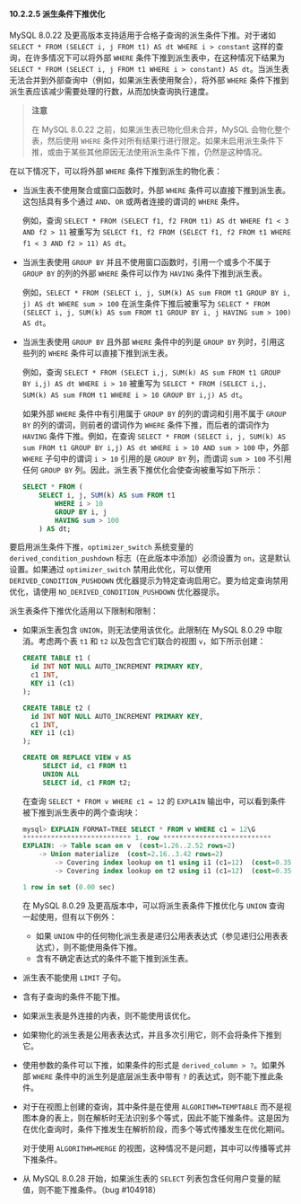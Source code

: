 #### 10.2.2.5 派生条件下推优化

MySQL 8.0.22 及更高版本支持适用于合格子查询的派生条件下推。对于诸如 `SELECT * FROM (SELECT i, j FROM t1) AS dt WHERE i > constant` 这样的查询，在许多情况下可以将外部 `WHERE` 条件下推到派生表中，在这种情况下结果为 `SELECT * FROM (SELECT i, j FROM t1 WHERE i > constant) AS dt`。当派生表无法合并到外部查询中（例如，如果派生表使用聚合），将外部 `WHERE` 条件下推到派生表应该减少需要处理的行数，从而加快查询执行速度。

> **注意**
>
> 在 MySQL 8.0.22 之前，如果派生表已物化但未合并，MySQL 会物化整个表，然后使用 `WHERE` 条件对所有结果行进行限定。如果未启用派生条件下推，或由于某些其他原因无法使用派生条件下推，仍然是这种情况。

在以下情况下，可以将外部 `WHERE` 条件下推到派生的物化表：

- 当派生表不使用聚合或窗口函数时，外部 `WHERE` 条件可以直接下推到派生表。这包括具有多个通过 `AND`、`OR` 或两者连接的谓词的 `WHERE` 条件。

  例如，查询 `SELECT * FROM (SELECT f1, f2 FROM t1) AS dt WHERE f1 < 3 AND f2 > 11` 被重写为 `SELECT f1, f2 FROM (SELECT f1, f2 FROM t1 WHERE f1 < 3 AND f2 > 11) AS dt`。

- 当派生表使用 `GROUP BY` 并且不使用窗口函数时，引用一个或多个不属于 `GROUP BY` 的列的外部 `WHERE` 条件可以作为 `HAVING` 条件下推到派生表。

  例如，`SELECT * FROM (SELECT i, j, SUM(k) AS sum FROM t1 GROUP BY i, j) AS dt WHERE sum > 100` 在派生条件下推后被重写为 `SELECT * FROM (SELECT i, j, SUM(k) AS sum FROM t1 GROUP BY i, j HAVING sum > 100) AS dt`。

- 当派生表使用 `GROUP BY` 且外部 `WHERE` 条件中的列是 `GROUP BY` 列时，引用这些列的 `WHERE` 条件可以直接下推到派生表。

  例如，查询 `SELECT * FROM (SELECT i,j, SUM(k) AS sum FROM t1 GROUP BY i,j) AS dt WHERE i > 10` 被重写为 `SELECT * FROM (SELECT i,j, SUM(k) AS sum FROM t1 WHERE i > 10 GROUP BY i,j) AS dt`。

  如果外部 `WHERE` 条件中有引用属于 `GROUP BY` 的列的谓词和引用不属于 `GROUP BY` 的列的谓词，则前者的谓词作为 `WHERE` 条件下推，而后者的谓词作为 `HAVING` 条件下推。例如，在查询 `SELECT * FROM (SELECT i, j, SUM(k) AS sum FROM t1 GROUP BY i,j) AS dt WHERE i > 10 AND sum > 100` 中，外部 `WHERE` 子句中的谓词 `i > 10` 引用的是 `GROUP BY` 列，而谓词 `sum > 100` 不引用任何 `GROUP BY` 列。因此，派生表下推优化会使查询被重写如下所示：

    ```sql
    SELECT * FROM (
        SELECT i, j, SUM(k) AS sum FROM t1
            WHERE i > 10
            GROUP BY i, j
            HAVING sum > 100
        ) AS dt;
    ```

要启用派生条件下推，`optimizer_switch` 系统变量的 `derived_condition_pushdown` 标志（在此版本中添加）必须设置为 `on`，这是默认设置。如果通过 `optimizer_switch` 禁用此优化，可以使用 `DERIVED_CONDITION_PUSHDOWN` 优化器提示为特定查询启用它。要为给定查询禁用优化，请使用 `NO_DERIVED_CONDITION_PUSHDOWN` 优化器提示。

派生表条件下推优化适用以下限制和限制：

- 如果派生表包含 `UNION`，则无法使用该优化。此限制在 MySQL 8.0.29 中取消。考虑两个表 `t1` 和 `t2` 以及包含它们联合的视图 `v`，如下所示创建：

  ```sql
  CREATE TABLE t1 (
    id INT NOT NULL AUTO_INCREMENT PRIMARY KEY, 
    c1 INT, 
    KEY i1 (c1)
  );
  
  CREATE TABLE t2 (
    id INT NOT NULL AUTO_INCREMENT PRIMARY KEY, 
    c1 INT, 
    KEY i1 (c1)
  );
  
  CREATE OR REPLACE VIEW v AS
       SELECT id, c1 FROM t1
       UNION ALL
       SELECT id, c1 FROM t2;
  ```

  在查询 `SELECT * FROM v WHERE c1 = 12` 的 `EXPLAIN` 输出中，可以看到条件被下推到派生表中的两个查询块：

  ```sql
  mysql> EXPLAIN FORMAT=TREE SELECT * FROM v WHERE c1 = 12\G
  *************************** 1. row ***************************
  EXPLAIN: -> Table scan on v  (cost=1.26..2.52 rows=2)
      -> Union materialize  (cost=2.16..3.42 rows=2)
          -> Covering index lookup on t1 using i1 (c1=12)  (cost=0.35 rows=1)
          -> Covering index lookup on t2 using i1 (c1=12)  (cost=0.35 rows=1)
  
  1 row in set (0.00 sec)
  ```

  在 MySQL 8.0.29 及更高版本中，可以将派生表条件下推优化与 `UNION` 查询一起使用，但有以下例外：

  - 如果 `UNION` 中的任何物化派生表是递归公用表表达式（参见递归公用表表达式），则不能使用条件下推。
  - 含有不确定表达式的条件不能下推到派生表。

- 派生表不能使用 `LIMIT` 子句。

- 含有子查询的条件不能下推。

- 如果派生表是外连接的内表，则不能使用该优化。

- 如果物化的派生表是公用表表达式，并且多次引用它，则不会将条件下推到它。

- 使用参数的条件可以下推，如果条件的形式是 `derived_column > ?`。如果外部 `WHERE` 条件中的派生列是底层派生表中带有 `?` 的表达式，则不能下推此条件。

- 对于在视图上创建的查询，其中条件是在使用 `ALGORITHM=TEMPTABLE` 而不是视图本身的表上，则在解析时无法识别多个等式，因此不能下推条件。这是因为在优化查询时，条件下推发生在解析阶段，而多个等式传播发生在优化期间。

    对于使用 `ALGORITHM=MERGE` 的视图，这种情况不是问题，其中可以传播等式并下推条件。

- 从 MySQL 8.0.28 开始，如果派生表的 `SELECT` 列表包含任何用户变量的赋值，则不能下推条件。（bug #104918）